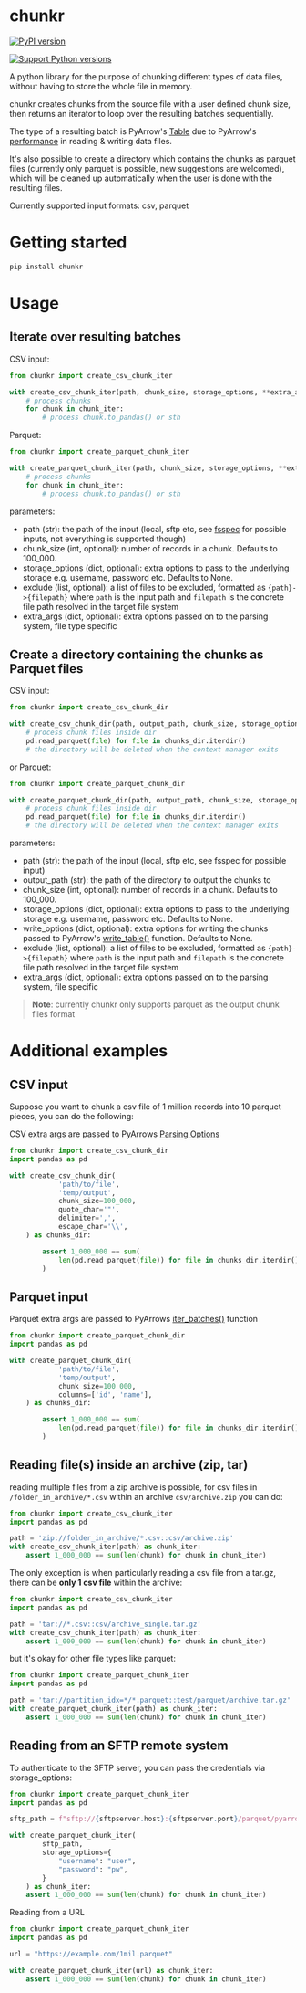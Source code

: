 # chunkr
[![PyPI version][pypi-image]][pypi-url]
<!-- [![Build status][build-image]][build-url] -->
<!-- [![Code coverage][coverage-image]][coverage-url] -->
<!-- [![GitHub stars][stars-image]][stars-url] -->
[![Support Python versions][versions-image]][versions-url]


A python library for the purpose of chunking different types of data files, without having to store the whole file in memory.

chunkr creates chunks from the source file with a user defined chunk size, then returns an iterator to loop over the resulting batches sequentially.

The type of a resulting batch is PyArrow's [Table](https://arrow.apache.org/docs/python/generated/pyarrow.Table.html#pyarrow-table) due to PyArrow's [performance](https://towardsdatascience.com/stop-using-pandas-to-read-write-data-this-alternative-is-7-times-faster-893301633475) in reading & writing data files.

It's also possible to create a directory which contains the chunks as parquet files (currently only parquet is possible, new suggestions are welcomed), which will be cleaned up automatically when the user is done with the resulting files.

Currently supported input formats: csv, parquet

# Getting started

```bash
pip install chunkr
```

# Usage

## Iterate over resulting batches

CSV input:

```py
from chunkr import create_csv_chunk_iter

with create_csv_chunk_iter(path, chunk_size, storage_options, **extra_args) as chunk_iter:
    # process chunks
    for chunk in chunk_iter:
        # process chunk.to_pandas() or sth

```

Parquet:

```py
from chunkr import create_parquet_chunk_iter

with create_parquet_chunk_iter(path, chunk_size, storage_options, **extra_args) as chunk_iter:
    # process chunks
    for chunk in chunk_iter:
        # process chunk.to_pandas() or sth

```

parameters:

- path (str): the path of the input (local, sftp etc, see [fsspec](https://filesystem-spec.readthedocs.io/en/latest/) for possible inputs, not everything is supported though)
- chunk_size (int, optional): number of records in a chunk. Defaults to 100_000.
- storage_options (dict, optional): extra options to pass to the underlying storage e.g. username, password etc. Defaults to None.
- exclude (list, optional): a list of files to be excluded, formatted as `{path}->{filepath}` where `path` is the input path and `filepath` is the concrete file path resolved in the target file system
- extra_args (dict, optional): extra options passed on to the parsing system, file type specific


## Create a directory containing the chunks as Parquet files

CSV input:

```py
from chunkr import create_csv_chunk_dir

with create_csv_chunk_dir(path, output_path, chunk_size, storage_options, write_options, exclude, **extra_args) as chunks_dir:
    # process chunk files inside dir
    pd.read_parquet(file) for file in chunks_dir.iterdir()
    # the directory will be deleted when the context manager exits 
```

or Parquet:

```py
from chunkr import create_parquet_chunk_dir

with create_parquet_chunk_dir(path, output_path, chunk_size, storage_options, write_options, exclude, **extra_args) as chunks_dir:
    # process chunk files inside dir
    pd.read_parquet(file) for file in chunks_dir.iterdir()
    # the directory will be deleted when the context manager exits
```


parameters:

- path (str): the path of the input (local, sftp etc, see fsspec for possible input)
- output_path (str): the path of the directory to output the chunks to
- chunk_size (int, optional): number of records in a chunk. Defaults to 100_000.
- storage_options (dict, optional): extra options to pass to the underlying storage e.g. username, password etc. Defaults to None.
- write_options (dict, optional): extra options for writing the chunks passed to PyArrow's [write_table()](https://arrow.apache.org/docs/python/generated/pyarrow.parquet.write_table.html) function. Defaults to None.
- exclude (list, optional): a list of files to be excluded, formatted as `{path}->{filepath}` where `path` is the input path and `filepath` is the concrete file path resolved in the target file system
- extra_args (dict, optional): extra options passed on to the parsing system, file specific

>**Note**: currently chunkr only supports parquet as the output chunk files format

# Additional examples


## CSV input

Suppose you want to chunk a csv file of 1 million records into 10 parquet pieces, you can do the following:

CSV extra args are passed to PyArrows [Parsing Options](https://arrow.apache.org/docs/python/generated/pyarrow.csv.ParseOptions.html#pyarrow.csv.ParseOptions)

```py
from chunkr import create_csv_chunk_dir
import pandas as pd

with create_csv_chunk_dir(
            'path/to/file',
            'temp/output',
            chunk_size=100_000,
            quote_char='"',
            delimiter=',',
            escape_char='\\',
    ) as chunks_dir:

        assert 1_000_000 == sum(
            len(pd.read_parquet(file)) for file in chunks_dir.iterdir()
        )
```

## Parquet input

Parquet extra args are passed to PyArrows [iter_batches()](https://arrow.apache.org/docs/python/generated/pyarrow.parquet.ParquetFile.html#pyarrow.parquet.ParquetFile.iter_batches) function

```py
from chunkr import create_parquet_chunk_dir
import pandas as pd

with create_parquet_chunk_dir(
            'path/to/file',
            'temp/output',
            chunk_size=100_000,
            columns=['id', 'name'],
    ) as chunks_dir:

        assert 1_000_000 == sum(
            len(pd.read_parquet(file)) for file in chunks_dir.iterdir()
        )
```

## Reading file(s) inside an archive (zip, tar)

reading multiple files from a zip archive is possible, for csv files in `/folder_in_archive/*.csv` within an archive `csv/archive.zip` you can do:

```py
from chunkr import create_csv_chunk_iter
import pandas as pd

path = 'zip://folder_in_archive/*.csv::csv/archive.zip'
with create_csv_chunk_iter(path) as chunk_iter:
    assert 1_000_000 == sum(len(chunk) for chunk in chunk_iter)
```

The only exception is when particularly reading a csv file from a tar.gz, there can be **only 1 csv file** within the archive:

```py
from chunkr import create_csv_chunk_iter
import pandas as pd

path = 'tar://*.csv::csv/archive_single.tar.gz'
with create_csv_chunk_iter(path) as chunk_iter:
    assert 1_000_000 == sum(len(chunk) for chunk in chunk_iter)
```

but it's okay for other file types like parquet:

```py
from chunkr import create_parquet_chunk_iter
import pandas as pd

path = 'tar://partition_idx=*/*.parquet::test/parquet/archive.tar.gz'
with create_parquet_chunk_iter(path) as chunk_iter:
    assert 1_000_000 == sum(len(chunk) for chunk in chunk_iter)
```

## Reading from an SFTP remote system

To authenticate to the SFTP server, you can pass the credentials via storage_options:

```py
from chunkr import create_parquet_chunk_iter
import pandas as pd

sftp_path = f"sftp://{sftpserver.host}:{sftpserver.port}/parquet/pyarrow_snappy.parquet"

with create_parquet_chunk_iter(
        sftp_path,
        storage_options={
            "username": "user",
            "password": "pw",
        }
    ) as chunk_iter:
    assert 1_000_000 == sum(len(chunk) for chunk in chunk_iter)
```

Reading from a URL

```py
from chunkr import create_parquet_chunk_iter
import pandas as pd

url = "https://example.com/1mil.parquet"

with create_parquet_chunk_iter(url) as chunk_iter:
    assert 1_000_000 == sum(len(chunk) for chunk in chunk_iter)
```

<!-- Badges -->

[pypi-image]: https://img.shields.io/pypi/v/chunkr
[pypi-url]: https://pypi.org/project/chunkr/
[build-image]: https://github.com/1b5d/chunkr/actions/workflows/build.yaml/badge.svg
[build-url]: https://github.com/1b5d/chunkr/actions/workflows/build.yaml
[coverage-image]: https://codecov.io/gh/1b5d/chunkr/branch/main/graph/badge.svg
[coverage-url]: https://codecov.io/gh/1b5d/chunkr/
[stars-image]: https://img.shields.io/github/stars/1b5d/chunkr
[stars-url]: https://github.com/1b5d/chunkr
[versions-image]: https://img.shields.io/pypi/pyversions/chunkr
[versions-url]: https://pypi.org/project/chunkr/
